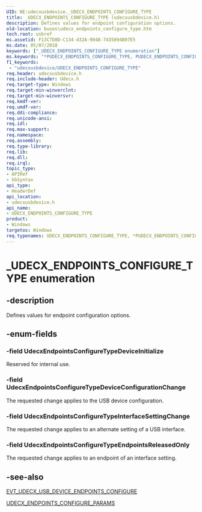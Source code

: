 ```yaml
---
UID: NE:udecxusbdevice._UDECX_ENDPOINTS_CONFIGURE_TYPE
title: _UDECX_ENDPOINTS_CONFIGURE_TYPE (udecxusbdevice.h)
description: Defines values for endpoint configuration options.
old-location: buses\udecx_endpoints_configure_type.htm
tech.root: usbref
ms.assetid: F13C7D8D-C134-432A-904B-7435894B07E5
ms.date: 05/07/2018
keywords: ["_UDECX_ENDPOINTS_CONFIGURE_TYPE enumeration"]
ms.keywords: "*PUDECX_ENDPOINTS_CONFIGURE_TYPE, PUDECX_ENDPOINTS_CONFIGURE_TYPE, PUDECX_ENDPOINTS_CONFIGURE_TYPE enumeration pointer [Buses], UDECX_ENDPOINTS_CONFIGURE_TYPE, UDECX_ENDPOINTS_CONFIGURE_TYPE enumeration [Buses], UdecxEndpointsConfigureTypeDeviceConfigurationChange, UdecxEndpointsConfigureTypeDeviceInitialize, UdecxEndpointsConfigureTypeEndpointsReleasedOnly, UdecxEndpointsConfigureTypeInterfaceSettingChange, _UDECX_ENDPOINTS_CONFIGURE_TYPE, buses.udecx_endpoints_configure_type, udecxusbdevice/PUDECX_ENDPOINTS_CONFIGURE_TYPE, udecxusbdevice/UDECX_ENDPOINTS_CONFIGURE_TYPE, udecxusbdevice/UdecxEndpointsConfigureTypeDeviceConfigurationChange, udecxusbdevice/UdecxEndpointsConfigureTypeDeviceInitialize, udecxusbdevice/UdecxEndpointsConfigureTypeEndpointsReleasedOnly, udecxusbdevice/UdecxEndpointsConfigureTypeInterfaceSettingChange"
f1_keywords:
 - "udecxusbdevice/UDECX_ENDPOINTS_CONFIGURE_TYPE"
req.header: udecxusbdevice.h
req.include-header: Udecx.h
req.target-type: Windows
req.target-min-winverclnt: 
req.target-min-winversvr: 
req.kmdf-ver: 
req.umdf-ver: 
req.ddi-compliance: 
req.unicode-ansi: 
req.idl: 
req.max-support: 
req.namespace: 
req.assembly: 
req.type-library: 
req.lib: 
req.dll: 
req.irql: 
topic_type:
- APIRef
- kbSyntax
api_type:
- HeaderDef
api_location:
- udecxusbdevice.h
api_name:
- UDECX_ENDPOINTS_CONFIGURE_TYPE
product:
- Windows
targetos: Windows
req.typenames: UDECX_ENDPOINTS_CONFIGURE_TYPE, *PUDECX_ENDPOINTS_CONFIGURE_TYPE
---
```


# _UDECX_ENDPOINTS_CONFIGURE_TYPE enumeration


## -description


Defines values for endpoint configuration options. 


## -enum-fields




### -field UdecxEndpointsConfigureTypeDeviceInitialize

Reserved for internal use.


### -field UdecxEndpointsConfigureTypeDeviceConfigurationChange

The requested change applies to the USB device configuration.


### -field UdecxEndpointsConfigureTypeInterfaceSettingChange

The requested change applies to an alternate setting of a USB interface.


### -field UdecxEndpointsConfigureTypeEndpointsReleasedOnly

The requested change applies to an endpoint of an interface setting.


## -see-also




<a href="https://docs.microsoft.com/windows-hardware/drivers/ddi/udecxusbdevice/nc-udecxusbdevice-evt_udecx_usb_device_endpoints_configure">EVT_UDECX_USB_DEVICE_ENDPOINTS_CONFIGURE</a>



<a href="https://docs.microsoft.com/windows-hardware/drivers/ddi/udecxusbdevice/ns-udecxusbdevice-_udecx_endpoints_configure_params">UDECX_ENDPOINTS_CONFIGURE_PARAMS</a>
 

 

